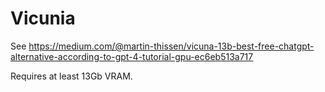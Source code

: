 # Vicunia

See https://medium.com/@martin-thissen/vicuna-13b-best-free-chatgpt-alternative-according-to-gpt-4-tutorial-gpu-ec6eb513a717

Requires at least 13Gb VRAM.
